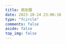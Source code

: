 ```yaml
---
title: 朋友圈
date: 2023-10-24 23:06:16
type: "fcircle"
comments: false
aside: false
top_img: false
---
```

